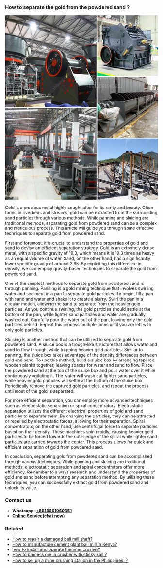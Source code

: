 <h3>How to separate the gold from the powdered sand ?</h3><img src='1701745995.jpg' alt=''><p>Gold is a precious metal highly sought after for its rarity and beauty. Often found in riverbeds and streams, gold can be extracted from the surrounding sand particles through various methods. While panning and sluicing are traditional methods, separating gold from powdered sand can be a complex and meticulous process. This article will guide you through some effective techniques to separate gold from powdered sand.</p><p>First and foremost, it is crucial to understand the properties of gold and sand to devise an efficient separation strategy. Gold is an extremely dense metal, with a specific gravity of 19.3, which means it is 19.3 times as heavy as an equal volume of water. Sand, on the other hand, has a significantly lower specific gravity of around 2.65. By exploiting this difference in density, we can employ gravity-based techniques to separate the gold from powdered sand.</p><p>One of the simplest methods to separate gold from powdered sand is through panning. Panning is a gold mining technique that involves swirling water and sediment in a pan to separate gold particles. To begin, fill a pan with sand and water and shake it to create a slurry. Swirl the pan in a circular motion, allowing the sand to separate from the heavier gold particles. As you continue swirling, the gold particles should settle at the bottom of the pan, while lighter sand particles and water are gradually washed out. Carefully pour the water out of the pan, leaving only the gold particles behind. Repeat this process multiple times until you are left with only gold particles.</p><p>Sluicing is another method that can be utilized to separate gold from powdered sand. A sluice box is a trough-like structure that allows water and sand to flow through, while trapping heavier gold particles. Similar to panning, the sluice box takes advantage of the density differences between gold and sand. To use this method, build a sluice box by arranging tapered wooden planks together, leaving spaces for water and sand to flow. Place the powdered sand at the top of the sluice box and pour water over it while continuously agitating it. The water will wash out lighter sand particles, while heavier gold particles will settle at the bottom of the sluice box. Periodically remove the captured gold particles, and repeat the process until most of the gold is separated.</p><p>For more efficient separation, you can employ more advanced techniques such as electrostatic separation or spiral concentrators. Electrostatic separation utilizes the different electrical properties of gold and sand particles to separate them. By charging the particles, they can be attracted or repelled by electrostatic forces, allowing for their separation. Spiral concentrators, on the other hand, use centrifugal force to separate particles based on their density. These machines spin rapidly, causing heavier gold particles to be forced towards the outer edge of the spiral while lighter sand particles are carried towards the center. This process allows for quick and efficient separation of gold from powdered sand.</p><p>In conclusion, separating gold from powdered sand can be accomplished through various techniques. While panning and sluicing are traditional methods, electrostatic separation and spiral concentrators offer more efficiency. Remember to always research and understand the properties of gold and sand before attempting any separation method. By utilizing these techniques, you can successfully extract gold from powdered sand and unlock its value.</p><h3>Contact us</h3><ul><li><strong>Whatsapp:&nbsp;<a href="https://wa.me/8613661969651">+8613661969651</a></strong></li><li><a href="https://swt.shibang-china.com/?git&amp;zhl&amp;How to separate the gold from the powdered sand "><strong>Online Service(chat now)</strong></a></li></ul><h3>Related</h3><ul><li><a href='How to repair a damaged ball mill shaft.md'>How to repair a damaged ball mill shaft?</a></li><li><a href='How to manufacture cement plant ball mill in Kenya.md'>How to manufacture cement plant ball mill in Kenya?</a></li><li><a href='how to install and operate hammer crusher.md'>how to install and operate hammer crusher?</a></li><li><a href='How to process ore in crusher with sticky soil .md'>How to process ore in crusher with sticky soil ?</a></li><li><a href='How to set up a mine crushing station in the Philippines ？.md'>How to set up a mine crushing station in the Philippines ？</a></li></ul>